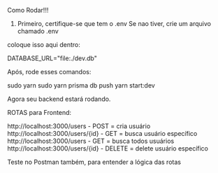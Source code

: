 Como Rodar!!!


1. Primeiro, certifique-se que tem o .env
Se nao tiver, crie um arquivo chamado .env 

coloque isso aqui dentro:

DATABASE_URL="file:./dev.db"





Após, rode esses comandos:

sudo yarn
sudo yarn prisma db push
yarn start:dev


Agora seu backend estará rodando.


ROTAS para Frontend:

http://localhost:3000/users - POST = cria usuário
http://localhost:3000/users/{id} - GET = busca usuário específico
http://localhost:3000/users - GET = busca todos usuários
http://localhost:3000/users/{id} - DELETE = delete usuário específico

Teste no Postman também, para entender a lógica das rotas